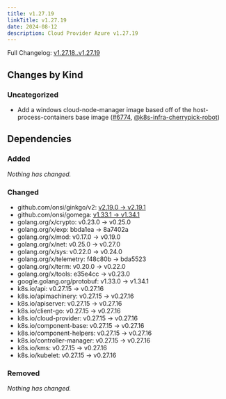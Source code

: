 ```yaml
---
title: v1.27.19
linkTitle: v1.27.19
date: 2024-08-12
description: Cloud Provider Azure v1.27.19
---
```

Full Changelog: [v1.27.18..v1.27.19](https://github.com/kubernetes-sigs/cloud-provider-azure/compare/v1.27.18...v1.27.19)

## Changes by Kind

### Uncategorized

- Add a windows cloud-node-manager image based off of the host-process-containers base image ([#6774](https://github.com/kubernetes-sigs/cloud-provider-azure/pull/6774), [@k8s-infra-cherrypick-robot](https://github.com/k8s-infra-cherrypick-robot))

## Dependencies

### Added
_Nothing has changed._

### Changed
- github.com/onsi/ginkgo/v2: [v2.19.0 → v2.19.1](https://github.com/onsi/ginkgo/compare/v2.19.0...v2.19.1)
- github.com/onsi/gomega: [v1.33.1 → v1.34.1](https://github.com/onsi/gomega/compare/v1.33.1...v1.34.1)
- golang.org/x/crypto: v0.23.0 → v0.25.0
- golang.org/x/exp: bbda1ea → 8a7402a
- golang.org/x/mod: v0.17.0 → v0.19.0
- golang.org/x/net: v0.25.0 → v0.27.0
- golang.org/x/sys: v0.22.0 → v0.24.0
- golang.org/x/telemetry: f48c80b → bda5523
- golang.org/x/term: v0.20.0 → v0.22.0
- golang.org/x/tools: e35e4cc → v0.23.0
- google.golang.org/protobuf: v1.33.0 → v1.34.1
- k8s.io/api: v0.27.15 → v0.27.16
- k8s.io/apimachinery: v0.27.15 → v0.27.16
- k8s.io/apiserver: v0.27.15 → v0.27.16
- k8s.io/client-go: v0.27.15 → v0.27.16
- k8s.io/cloud-provider: v0.27.15 → v0.27.16
- k8s.io/component-base: v0.27.15 → v0.27.16
- k8s.io/component-helpers: v0.27.15 → v0.27.16
- k8s.io/controller-manager: v0.27.15 → v0.27.16
- k8s.io/kms: v0.27.15 → v0.27.16
- k8s.io/kubelet: v0.27.15 → v0.27.16

### Removed
_Nothing has changed._
